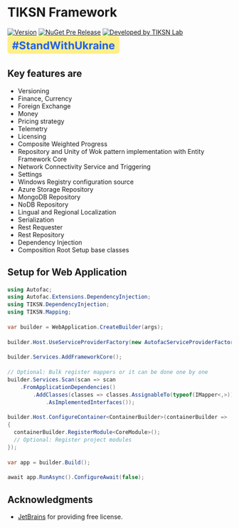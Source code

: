 # TIKSN Framework

[![Version](https://img.shields.io/nuget/v/TIKSN-Framework.svg)](https://www.nuget.org/packages/TIKSN-Framework)
[![NuGet Pre Release](https://img.shields.io/nuget/vpre/TIKSN-Framework.svg)](https://www.nuget.org/packages/TIKSN-Framework)
[![Developed by TIKSN Lab](https://img.shields.io/badge/Developed%20by-TIKSN%20Lab-orange.svg)](https://tiksn.com/project/tiksn-framework/)
[![StandWithUkraine](https://raw.githubusercontent.com/vshymanskyy/StandWithUkraine/main/badges/StandWithUkraine.svg)](https://github.com/vshymanskyy/StandWithUkraine/blob/main/docs/README.md)

## Key features are

* Versioning
* Finance, Currency
* Foreign Exchange
* Money
* Pricing strategy
* Telemetry
* Licensing
* Composite Weighted Progress
* Repository and Unity of Wok pattern implementation with Entity Framework Core
* Network Connectivity Service and Triggering
* Settings
* Windows Registry configuration source
* Azure Storage Repository
* MongoDB Repository
* NoDB Repository
* Lingual and Regional Localization
* Serialization
* Rest Requester
* Rest Repository
* Dependency Injection
* Composition Root Setup base classes

## Setup for Web Application

```csharp
using Autofac;
using Autofac.Extensions.DependencyInjection;
using TIKSN.DependencyInjection;
using TIKSN.Mapping;

var builder = WebApplication.CreateBuilder(args);

builder.Host.UseServiceProviderFactory(new AutofacServiceProviderFactory());

builder.Services.AddFrameworkCore();

// Optional: Bulk register mappers or it can be done one by one
builder.Services.Scan(scan => scan
    .FromApplicationDependencies()
        .AddClasses(classes => classes.AssignableTo(typeof(IMapper<,>)))
            .AsImplementedInterfaces());

builder.Host.ConfigureContainer<ContainerBuilder>(containerBuilder =>
{
  containerBuilder.RegisterModule<CoreModule>();
  // Optional: Register project modules
});

var app = builder.Build();

await app.RunAsync().ConfigureAwait(false);

```

## Acknowledgments

* [JetBrains](https://www.jetbrains.com/?from=TIKSN-Framework) for providing free license.
